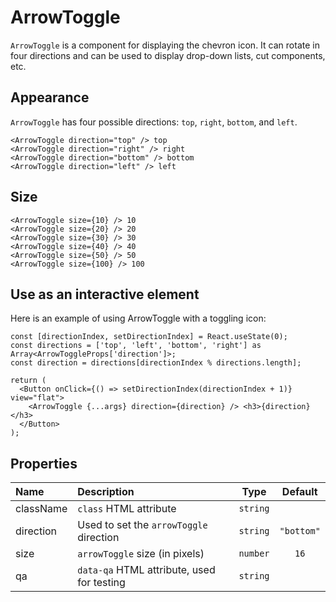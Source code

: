 <!--GITHUB_BLOCK-->

# ArrowToggle

<!--/GITHUB_BLOCK-->

`ArrowToggle` is a component for displaying the chevron icon. It can rotate in four directions and can be used to display drop-down lists, cut components, etc.

## Appearance

`ArrowToggle` has four possible directions: `top`, `right`, `bottom`, and `left`.

<!--LANDING_BLOCK

<ExampleBlock
    code={`
<ArrowToggle direction="top" /> top
<ArrowToggle direction="right" /> right
<ArrowToggle direction="bottom" /> bottom
<ArrowToggle direction="left" /> left
`}>
    <UIKit.ArrowToggle direction="top" /> top
    <UIKit.ArrowToggle direction="right" /> right
    <UIKit.ArrowToggle direction="bottom" /> bottom
    <UIKit.ArrowToggle direction="left" /> left
</ExampleBlock>

LANDING_BLOCK-->

<!--GITHUB_BLOCK-->

```tsx
<ArrowToggle direction="top" /> top
<ArrowToggle direction="right" /> right
<ArrowToggle direction="bottom" /> bottom
<ArrowToggle direction="left" /> left
```

<!--/GITHUB_BLOCK-->

## Size

<!--LANDING_BLOCK

<ExampleBlock
code={`
<ArrowToggle size={10} /> 10
<ArrowToggle size={20} /> 20
<ArrowToggle size={30} /> 30
<ArrowToggle size={40} /> 40
<ArrowToggle size={50} /> 50
<ArrowToggle size={100} /> 100
`}>
    <UIKit.ArrowToggle size={10} /> 10
    <UIKit.ArrowToggle size={20} /> 20
    <UIKit.ArrowToggle size={30} /> 30
    <UIKit.ArrowToggle size={40} /> 40
    <UIKit.ArrowToggle size={50} /> 50
    <UIKit.ArrowToggle size={100} /> 100
</ExampleBlock>

LANDING_BLOCK-->

<!--GITHUB_BLOCK-->

```tsx
<ArrowToggle size={10} /> 10
<ArrowToggle size={20} /> 20
<ArrowToggle size={30} /> 30
<ArrowToggle size={40} /> 40
<ArrowToggle size={50} /> 50
<ArrowToggle size={100} /> 100
```

<!--/GITHUB_BLOCK-->

## Use as an interactive element

Here is an example of using ArrowToggle with a toggling icon:

<!--LANDING_BLOCK

<ExampleBlock
code={`
const [directionIndex, setDirectionIndex] = React.useState(0);
const directions = ['top', 'left', 'bottom', 'right'] as Array<ArrowToggleProps['direction']>;
const direction = directions[directionIndex % directions.length];

return (
    <Button onClick={() => setDirectionIndex(directionIndex + 1)} view="flat">
        <ArrowToggle {...args} direction={direction} /> <h3>{direction}</h3>
    </Button>
);
`}>
    <UIKitExamples.ArrowToggleExample/>
</ExampleBlock>

LANDING_BLOCK-->

<!--GITHUB_BLOCK-->

```tsx
const [directionIndex, setDirectionIndex] = React.useState(0);
const directions = ['top', 'left', 'bottom', 'right'] as Array<ArrowToggleProps['direction']>;
const direction = directions[directionIndex % directions.length];

return (
  <Button onClick={() => setDirectionIndex(directionIndex + 1)} view="flat">
    <ArrowToggle {...args} direction={direction} /> <h3>{direction}</h3>
  </Button>
);
```

<!--/GITHUB_BLOCK-->

## Properties

| Name      | Description                                |   Type   |  Default   |
| :-------- | :----------------------------------------- | :------: | :--------: |
| className | `class` HTML attribute                     | `string` |            |
| direction | Used to set the `arrowToggle` direction    | `string` | `"bottom"` |
| size      | `arrowToggle` size (in pixels)             | `number` |    `16`    |
| qa        | `data-qa` HTML attribute, used for testing | `string` |            |
